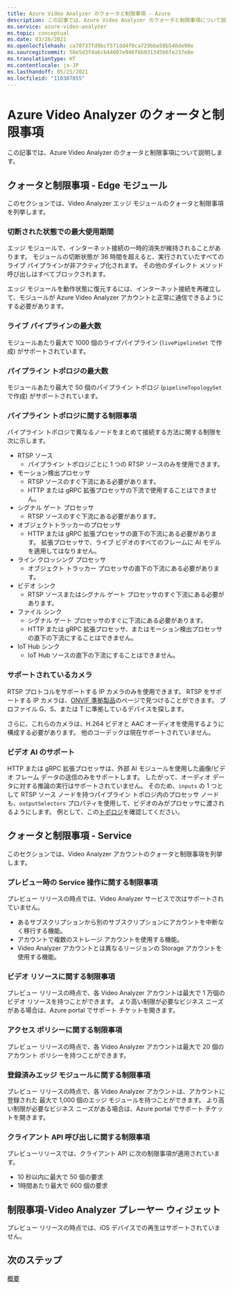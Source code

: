 ```yaml
---
title: Azure Video Analyzer のクォータと制限事項 - Azure
description: この記事では、Azure Video Analyzer のクォータと制限事項について説明します。
ms.service: azure-video-analyzer
ms.topic: conceptual
ms.date: 03/26/2021
ms.openlocfilehash: ca70737fd9bcf571dd4f0ca729bbe50b540de90e
ms.sourcegitcommit: 58e5d3f4a6cb44607e946f6b931345b6fe237e0e
ms.translationtype: HT
ms.contentlocale: ja-JP
ms.lasthandoff: 05/25/2021
ms.locfileid: "110387855"
---
```

# <a name="video-analyzer-quotas-and-limitations"></a>Azure Video Analyzer のクォータと制限事項

この記事では、Azure Video Analyzer のクォータと制限事項について説明します。

## <a name="quotas-and-limitations---edge-module"></a>クォータと制限事項 - Edge モジュール

このセクションでは、Video Analyzer エッジ モジュールのクォータと制限事項を列挙します。

### <a name="maximum-period-of-disconnected-use"></a>切断された状態での最大使用期間

エッジ モジュールで、インターネット接続の一時的消失が維持されることがあります。 モジュールの切断状態が 36 時間を超えると、実行されていたすべてのライブ パイプラインが非アクティブ化されます。 その他のダイレクト メソッド呼び出しはすべてブロックされます。

エッジ モジュールを動作状態に復元するには、インターネット接続を再確立して、モジュールが Azure Video Analyzer アカウントと正常に通信できるようにする必要があります。

### <a name="maximum-number-of-live-pipelines"></a>ライブ パイプラインの最大数

モジュールあたり最大で 1000 個のライブパイプライン (`livePipelineSet` で作成) がサポートされています。

### <a name="maximum-number-of-pipeline-topologies"></a>パイプライン トポロジの最大数

モジュールあたり最大で 50 個のパイプライン トポロジ (`pipelineTopologySet` で作成) がサポートされています。

### <a name="limitations-on-pipeline-topologies"></a>パイプライン トポロジに関する制限事項

パイプライン トポロジで異なるノードをまとめて接続する方法に関する制限を次に示します。

* RTSP ソース
   * パイプライン トポロジごとに 1 つの RTSP ソースのみを使用できます。
* モーション検出プロセッサ
   * RTSP ソースのすぐ下流にある必要があります。
   * HTTP または gRPC 拡張プロセッサの下流で使用することはできません。
* シグナル ゲート プロセッサ
   * RTSP ソースのすぐ下流にある必要があります。
* オブジェクトトラッカーのプロセッサ
   * HTTP または gRPC 拡張プロセッサの直下の下流にある必要があります。 拡張プロセッサで、ライブ ビデオのすべてのフレームに AI モデルを適用してはなりません。
* ライン クロッシング プロセッサ
   * オブジェクト トラッカー プロセッサの直下の下流にある必要があります。
* ビデオ シンク 
   * RTSP ソースまたはシグナル ゲート プロセッサのすぐ下流にある必要があります。
* ファイル シンク
   * シグナル ゲート プロセッサのすぐに下流にある必要があります。
   * HTTP または gRPC 拡張プロセッサ、またはモーション検出プロセッサの直下の下流にすることはできません。
* IoT Hub シンク
   * IoT Hub ソースの直下の下流にすることはできません。

### <a name="supported-cameras"></a>サポートされているカメラ
RTSP プロトコルをサポートする IP カメラのみを使用できます。 RTSP をサポートする IP カメラは、[ONVIF 準拠製品](https://www.onvif.org/conformant-products)のページで見つけることができます。 プロファイル G、S、または T に準拠しているデバイスを探します。

さらに、これらのカメラは、H.264 ビデオと AAC オーディオを使用するように構成する必要があります。 他のコーデックは現在サポートされていません。

### <a name="support-for-video-ai"></a>ビデオ AI のサポート
HTTP または gRPC 拡張プロセッサは、外部 AI モジュールを使用した画像/ビデオ フレーム データの送信のみをサポートします。 したがって、オーディオ データに対する推論の実行はサポートされていません。 そのため、`inputs` の 1 つとして RTSP ソース ノードを持つパイプライン トポロジ内のプロセッサ ノードも、`outputSelectors` プロパティを使用して、ビデオのみがプロセッサに渡されるようにします。 例として、この[トポロジ](https://github.com/Azure/video-analyzer/blob/main/pipelines/live/topologies/evr-grpcExtension-video-sink/topology.json)を確認してください。

## <a name="quotas-and-limitations---service"></a>クォータと制限事項 - Service

このセクションでは、Video Analyzer アカウントのクォータと制限事項を列挙します。

### <a name="limitations-on-service-operations-at-preview"></a>プレビュー時の Service 操作に関する制限事項

プレビュー リリースの時点では、Video Analyzer サービスで次はサポートされていません。

* あるサブスクリプションから別のサブスクリプションにアカウントを中断なく移行する機能。
* アカウントで複数のストレージ アカウントを使用する機能。
* Video Analyzer アカウントとは異なるリージョンの Storage アカウントを使用する機能。

### <a name="limits-on-video-resources"></a>ビデオ リソースに関する制限事項
プレビュー リリースの時点で、各 Video Analyzer アカウントは最大で 1 万個のビデオ リソースを持つことができます。 より高い制限が必要なビジネス ニーズがある場合は、Azure portal でサポート チケットを開きます。

### <a name="limits-on-access-policies"></a>アクセス ポリシーに関する制限事項
プレビュー リリースの時点で、各 Video Analyzer アカウントは最大で 20 個のアカウント ポリシーを持つことができます。

### <a name="limits-on-registered-edge-modules"></a>登録済みエッジ モジュールに関する制限事項
プレビュー リリースの時点で、各 Video Analyzer アカウントは、アカウントに登録された 最大で 1,000 個のエッジ モジュールを持つことができます。 より高い制限が必要なビジネス ニーズがある場合は、Azure portal でサポート チケットを開きます。

### <a name="limits-on-client-api-calls"></a>クライアント API 呼び出しに関する制限事項
プレビューリリースでは、クライアント API に次の制限事項が適用されています。

* 10 秒以内に最大で 50 個の要求
* 1時間あたり最大で 600 個の要求

## <a name="limitations---video-analyzer-player-widgets"></a>制限事項-Video Analyzer プレーヤー ウィジェット

プレビュー リリースの時点では、iOS デバイスでの再生はサポートされていません。

## <a name="next-steps"></a>次のステップ

[概要](overview.md)
